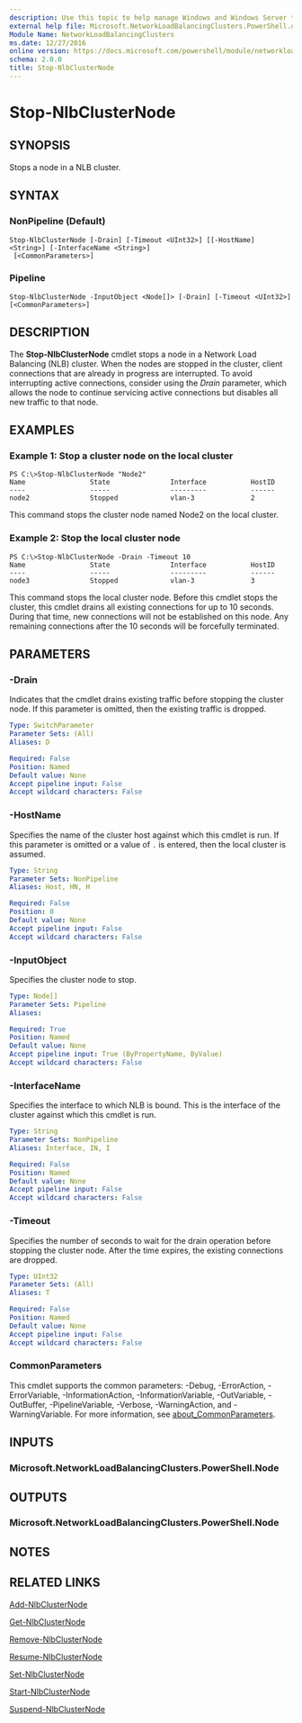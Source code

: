 ```yaml
---
description: Use this topic to help manage Windows and Windows Server technologies with Windows PowerShell.
external help file: Microsoft.NetworkLoadBalancingClusters.PowerShell.dll-Help.xml
Module Name: NetworkLoadBalancingClusters
ms.date: 12/27/2016
online version: https://docs.microsoft.com/powershell/module/networkloadbalancingclusters/stop-nlbclusternode?view=windowsserver2022-ps&wt.mc_id=ps-gethelp
schema: 2.0.0
title: Stop-NlbClusterNode
---
```


# Stop-NlbClusterNode

## SYNOPSIS
Stops a node in a NLB cluster.

## SYNTAX

### NonPipeline (Default)
```
Stop-NlbClusterNode [-Drain] [-Timeout <UInt32>] [[-HostName] <String>] [-InterfaceName <String>]
 [<CommonParameters>]
```

### Pipeline
```
Stop-NlbClusterNode -InputObject <Node[]> [-Drain] [-Timeout <UInt32>] [<CommonParameters>]
```

## DESCRIPTION
The **Stop-NlbClusterNode** cmdlet stops a node in a Network Load Balancing (NLB) cluster.
When the nodes are stopped in the cluster, client connections that are already in progress are interrupted.
To avoid interrupting active connections, consider using the *Drain* parameter, which allows the node to continue servicing active connections but disables all new traffic to that node.

## EXAMPLES

### Example 1: Stop a cluster node on the local cluster
```
PS C:\>Stop-NlbClusterNode "Node2"
Name                State               Interface           HostID 
----                -----               ---------           ------ 
node2               Stopped             vlan-3              2
```

This command stops the cluster node named Node2 on the local cluster.

### Example 2: Stop the local cluster node
```
PS C:\>Stop-NlbClusterNode -Drain -Timeout 10
Name                State               Interface           HostID 
----                -----               ---------           ------ 
node3               Stopped             vlan-3              3
```

This command stops the local cluster node.
Before this cmdlet stops the cluster, this cmdlet drains all existing connections for up to 10 seconds.
During that time, new connections will not be established on this node.
Any remaining connections after the 10 seconds will be forcefully terminated.

## PARAMETERS

### -Drain
Indicates that the cmdlet drains existing traffic before stopping the cluster node.
If this parameter is omitted, then the existing traffic is dropped.

```yaml
Type: SwitchParameter
Parameter Sets: (All)
Aliases: D

Required: False
Position: Named
Default value: None
Accept pipeline input: False
Accept wildcard characters: False
```

### -HostName
Specifies the name of the cluster host against which this cmdlet is run.
If this parameter is omitted or a value of `.` is entered, then the local cluster is assumed.

```yaml
Type: String
Parameter Sets: NonPipeline
Aliases: Host, HN, H

Required: False
Position: 0
Default value: None
Accept pipeline input: False
Accept wildcard characters: False
```

### -InputObject
Specifies the cluster node to stop.

```yaml
Type: Node[]
Parameter Sets: Pipeline
Aliases: 

Required: True
Position: Named
Default value: None
Accept pipeline input: True (ByPropertyName, ByValue)
Accept wildcard characters: False
```

### -InterfaceName
Specifies the interface to which NLB is bound.
This is the interface of the cluster against which this cmdlet is run.

```yaml
Type: String
Parameter Sets: NonPipeline
Aliases: Interface, IN, I

Required: False
Position: Named
Default value: None
Accept pipeline input: False
Accept wildcard characters: False
```

### -Timeout
Specifies the number of seconds to wait for the drain operation before stopping the cluster node.
After the time expires, the existing connections are dropped.

```yaml
Type: UInt32
Parameter Sets: (All)
Aliases: T

Required: False
Position: Named
Default value: None
Accept pipeline input: False
Accept wildcard characters: False
```

### CommonParameters
This cmdlet supports the common parameters: -Debug, -ErrorAction, -ErrorVariable, -InformationAction, -InformationVariable, -OutVariable, -OutBuffer, -PipelineVariable, -Verbose, -WarningAction, and -WarningVariable. For more information, see [about_CommonParameters](https://go.microsoft.com/fwlink/?LinkID=113216).

## INPUTS

### Microsoft.NetworkLoadBalancingClusters.PowerShell.Node

## OUTPUTS

### Microsoft.NetworkLoadBalancingClusters.PowerShell.Node

## NOTES

## RELATED LINKS

[Add-NlbClusterNode](./Add-NlbClusterNode.md)

[Get-NlbClusterNode](./Get-NlbClusterNode.md)

[Remove-NlbClusterNode](./Remove-NlbClusterNode.md)

[Resume-NlbClusterNode](./Resume-NlbClusterNode.md)

[Set-NlbClusterNode](./Set-NlbClusterNode.md)

[Start-NlbClusterNode](./Start-NlbClusterNode.md)

[Suspend-NlbClusterNode](./Suspend-NlbClusterNode.md)

